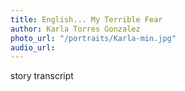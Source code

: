 ```yaml
---
title: English... My Terrible Fear
author: Karla Torres Gonzalez
photo_url: "/portraits/Karla-min.jpg"
audio_url: 
---
```


story transcript